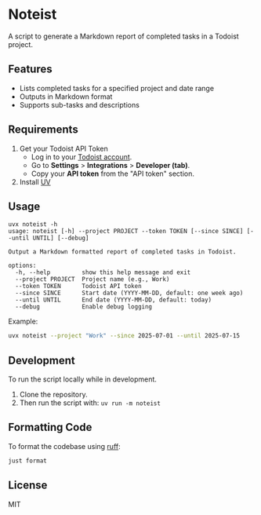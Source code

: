 # Noteist

A script to generate a Markdown report of completed tasks in a Todoist project.


## Features
- Lists completed tasks for a specified project and date range
- Outputs in Markdown format
- Supports sub-tasks and descriptions


## Requirements

1. Get your Todoist API Token
   * Log in to your [Todoist account](https://todoist.com/).
   * Go to **Settings** > **Integrations** > **Developer (tab)**.
   * Copy your **API token** from the "API token" section.
2. Install [UV](https://docs.astral.sh/uv/getting-started/installation/)


## Usage

```
uvx noteist -h                                                               
usage: noteist [-h] --project PROJECT --token TOKEN [--since SINCE] [--until UNTIL] [--debug]

Output a Markdown formatted report of completed tasks in Todoist.

options:
  -h, --help         show this help message and exit
  --project PROJECT  Project name (e.g., Work)
  --token TOKEN      Todoist API token
  --since SINCE      Start date (YYYY-MM-DD, default: one week ago)
  --until UNTIL      End date (YYYY-MM-DD, default: today)
  --debug            Enable debug logging
```

Example:
```sh
uvx noteist --project "Work" --since 2025-07-01 --until 2025-07-15
```

## Development

To run the script locally while in development.

1. Clone the repository.
2. Then run the script with: `uv run -m noteist`


## Formatting Code
To format the codebase using [ruff](https://docs.astral.sh/ruff/):

```sh
just format
```

## License
MIT

